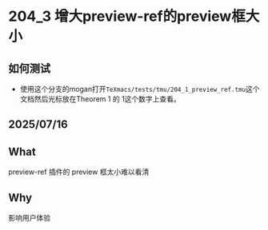 # 204_3 增大preview-ref的preview框大小

## 如何测试

-  使用这个分支的mogan打开`TeXmacs/tests/tmu/204_1_preview_ref.tmu`这个文档然后光标放在Theorem 1 的 1这个数字上查看。

## 2025/07/16

## What
preview-ref 插件的 preview 框太小难以看清

## Why
影响用户体验

